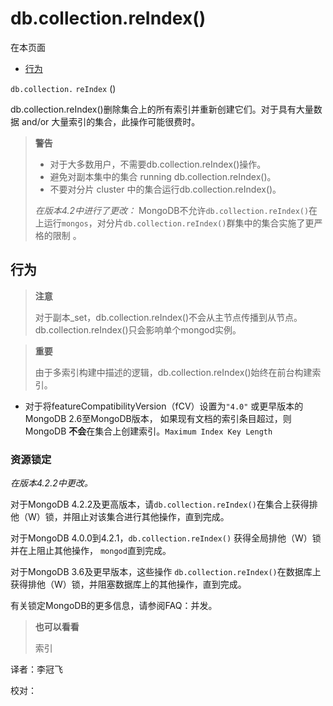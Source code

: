 # db.collection.reIndex\(\)

在本页面

* [行为](db-collection-reindex.md#behaviors)

`db.collection.` `reIndex` \(\)

db.collection.reIndex\(\)删除集合上的所有索引并重新创建它们。对于具有大量数据 and/or 大量索引的集合，此操作可能很费时。

> **警告**
>
> * 对于大多数用户，不需要db.collection.reIndex\(\)操作。
> * 避免对副本集中的集合 running db.collection.reIndex\(\)。
> * 不要对分片 cluster 中的集合运行db.collection.reIndex\(\)。
>
> _在版本4.2中进行了更改：_ MongoDB不允许`db.collection.reIndex()`在上运行`mongos`，对分片`db.collection.reIndex()`群集中的集合实施了更严格的限制 。

## 行为

> **注意**
>
> 对于副本\_set，db.collection.reIndex\(\)不会从主节点传播到从节点。 db.collection.reIndex\(\)只会影响单个mongod实例。

> **重要**
>
> 由于多索引构建中描述的逻辑，db.collection.reIndex\(\)始终在前台构建索引。

* 对于将featureCompatibilityVersion（fCV）设置为`"4.0"` 或更早版本的MongoDB 2.6至MongoDB版本， 如果现有文档的索引条目超过，则MongoDB **不会**在集合上创建索引。`Maximum Index Key Length`

### 资源锁定

_在版本4.2.2中更改。_

对于MongoDB 4.2.2及更高版本，请`db.collection.reIndex()`在集合上获得排他（W）锁，并阻止对该集合进行其他操作，直到完成。

对于MongoDB 4.0.0到4.2.1，`db.collection.reIndex()` 获得全局排他（W）锁并在上阻止其他操作， `mongod`直到完成。

对于MongoDB 3.6及更早版本，这些操作 `db.collection.reIndex()`在数据库上获得排他（W）锁，并阻塞数据库上的其他操作，直到完成。

有关锁定MongoDB的更多信息，请参阅FAQ：并发。

> **也可以看看**
>
> 索引

译者：李冠飞

校对：


